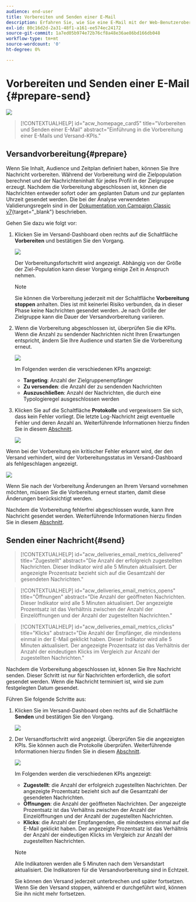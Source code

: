 ```yaml
---
audience: end-user
title: Vorbereiten und Senden einer E-Mail
description: Erfahren Sie, wie Sie eine E-Mail mit der Web-Benutzeroberfläche von Campaign vorbereiten und senden.
exl-id: 80c16d2d-2a31-48f1-a161-ee574ec24172
source-git-commit: 1a7ed05b974e72b76cf8a48e36ae86bd166db048
workflow-type: tm+mt
source-wordcount: '0'
ht-degree: 0%

---
```


# Vorbereiten und Senden einer E-Mail {#prepare-send}

![](../assets/do-not-localize/badge.png)

>[!CONTEXTUALHELP]
>id="acw_homepage_card5"
>title="Vorbereiten und Senden einer E-Mail"
>abstract="Einführung in die Vorbereitung einer E-Mails und Versand-KPIs."

<!--

	show how to prepare and send the email + the live kpis in the dashboard

like acc when preparation, target calculated then send
real time KPIs, not in AJO. similar to ACS.
exclusion logs, causes
-->

<!--
send also KPIs
-->

## Versandvorbereitung{#prepare}

Wenn Sie Inhalt, Audience und Zeitplan definiert haben, können Sie Ihre Nachricht vorbereiten. Während der Vorbereitung wird die Zielpopulation berechnet und der Nachrichteninhalt für jedes Profil in der Zielgruppe erzeugt. Nachdem die Vorbereitung abgeschlossen ist, können die Nachrichten entweder sofort oder am geplanten Datum und zur geplanten Uhrzeit gesendet werden. Die bei der Analyse verwendeten Validierungsregeln sind in der [Dokumentation von Campaign Classic v7](https://experienceleague.adobe.com/docs/campaign-classic/using/sending-messages/key-steps-when-creating-a-delivery/steps-validating-the-delivery.html?lang=de#validation-process-with-typologies){target="_blank"} beschrieben.

Gehen Sie dazu wie folgt vor:

1. Klicken Sie im Versand-Dashboard oben rechts auf die Schaltfläche **Vorbereiten** und bestätigen Sie den Vorgang.

   ![](assets/prepare.png)

   Der Vorbereitungsfortschritt wird angezeigt. Abhängig von der Größe der Ziel-Population kann dieser Vorgang einige Zeit in Anspruch nehmen.

   >[!NOTE]
   >
   >Sie können die Vorbereitung jederzeit mit der Schaltfläche **Vorbereitung stoppen** anhalten. Dies ist mit keinerlei Risiko verbunden, da in dieser Phase keine Nachrichten gesendet werden. Je nach Größe der Zielgruppe kann die Dauer der Versandvorbereitung variieren.

1. Wenn die Vorbereitung abgeschlossen ist, überprüfen Sie die KPIs. Wenn die Anzahl zu sendender Nachrichten nicht Ihren Erwartungen entspricht, ändern Sie Ihre Audience und starten Sie die Vorbereitung erneut.

   ![](assets/prepare2.png)

   Im Folgenden werden die verschiedenen KPIs angezeigt:

   * **Targeting**: Anzahl der Zielgruppenempfänger
   * **Zu versenden**: die Anzahl der zu sendenden Nachrichten
   * **Auszuschließen**: Anzahl der Nachrichten, die durch eine Typologieregel ausgeschlossen werden

1. Klicken Sie auf die Schaltfläche **Protokolle** und vergewissern Sie sich, dass kein Fehler vorliegt. Die letzte Log-Nachricht zeigt eventuelle Fehler und deren Anzahl an. Weiterführende Informationen hierzu finden Sie in diesem [Abschnitt](delivery-logs.md).

   ![](assets/prepare-logs.png)

Wenn bei der Vorbereitung ein kritischer Fehler erkannt wird, der den Versand verhindert, wird der Vorbereitungsstatus im Versand-Dashboard als fehlgeschlagen angezeigt.

![](assets/prepare-error.png)

Wenn Sie nach der Vorbereitung Änderungen an Ihrem Versand vornehmen möchten, müssen Sie die Vorbereitung erneut starten, damit diese Änderungen berücksichtigt werden.

Nachdem die Vorbereitung fehlerfrei abgeschlossen wurde, kann Ihre Nachricht gesendet werden. Weiterführende Informationen hierzu finden Sie in diesem [Abschnitt](#send).

## Senden einer Nachricht{#send}

>[!CONTEXTUALHELP]
>id="acw_deliveries_email_metrics_delivered"
>title="Zugestellt"
>abstract="Die Anzahl der erfolgreich zugestellten Nachrichten. Dieser Indikator wird alle 5 Minuten aktualisiert. Der angezeigte Prozentsatz bezieht sich auf die Gesamtzahl der gesendeten Nachrichten."

>[!CONTEXTUALHELP]
>id="acw_deliveries_email_metrics_opens"
>title="Öffnungen"
>abstract="Die Anzahl der geöffneten Nachrichten. Dieser Indikator wird alle 5 Minuten aktualisiert. Der angezeigte Prozentsatz ist das Verhältnis zwischen der Anzahl der Einzelöffnungen und der Anzahl der zugestellten Nachrichten."

>[!CONTEXTUALHELP]
>id="acw_deliveries_email_metrics_clicks"
>title="Klicks"
>abstract="Die Anzahl der Empfänger, die mindestens einmal in der E-Mail geklickt haben. Dieser Indikator wird alle 5 Minuten aktualisiert. Der angezeigte Prozentsatz ist das Verhältnis der Anzahl der eindeutigen Klicks im Vergleich zur Anzahl der zugestellten Nachrichten."


Nachdem die Vorbereitung abgeschlossen ist, können Sie Ihre Nachricht senden. Dieser Schritt ist nur für Nachrichten erforderlich, die sofort gesendet werden. Wenn die Nachricht terminiert ist, wird sie zum festgelegten Datum gesendet.

Führen Sie folgende Schritte aus:

1. Klicken Sie im Versand-Dashboard oben rechts auf die Schaltfläche **Senden** und bestätigen Sie den Vorgang.

   ![](assets/send.png)

1. Der Versandfortschritt wird angezeigt. Überprüfen Sie die angezeigten KPIs. Sie können auch die Protokolle überprüfen. Weiterführende Informationen hierzu finden Sie in diesem [Abschnitt](delivery-logs.md).

   ![](assets/send2.png)

   Im Folgenden werden die verschiedenen KPIs angezeigt:

   * **Zugestellt**: die Anzahl der erfolgreich zugestellten Nachrichten. Der angezeigte Prozentsatz bezieht sich auf die Gesamtzahl der gesendeten Nachrichten.
   * **Öffnungen**: die Anzahl der geöffneten Nachrichten. Der angezeigte Prozentsatz ist das Verhältnis zwischen der Anzahl der Einzelöffnungen und der Anzahl der zugestellten Nachrichten.
   * **Klicks**: die Anzahl der Empfangenden, die mindestens einmal auf die E-Mail geklickt haben. Der angezeigte Prozentsatz ist das Verhältnis der Anzahl der eindeutigen Klicks im Vergleich zur Anzahl der zugestellten Nachrichten.

   >[!NOTE]
   >
   >Alle Indikatoren werden alle 5 Minuten nach dem Versandstart aktualisiert. Die Indikatoren für die Versandvorbereitung sind in Echtzeit.

   Sie können den Versand jederzeit unterbrechen und später fortsetzen. Wenn Sie den Versand stoppen, während er durchgeführt wird, können Sie ihn nicht mehr fortsetzen.
